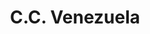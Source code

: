 ---
title: "C.C. Venezuela"
url: /ciudad-guayana-puerto-ordaz/c-c-venezuela/
shop: centro comercial
---